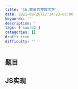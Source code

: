 ```yaml
---
title: '16.数值的整数次方'
date: 2021-08-26T17:14:23+08:00
keywords: ''
description: ''
tags: ['sword2']
categories: []
draft: true
difficulty: ''
---
```


## 题目


## JS实现

```javascript

```
